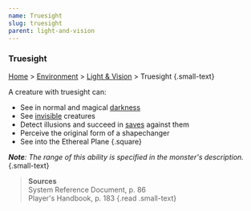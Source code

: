 ```yaml
---
name: Truesight 
slug: truesight
parent: light-and-vision
---
```

### Truesight 
[Home](dm-operations-center) > [Environment](environment-menu) > [Light & Vision](light-and-vision) > Truesight {.small-text}

A creature with truesight can:
- See in normal and magical [darkness](light-and-vision)
- See [invisible](invisible) creatures
- Detect illusions and succeed in [saves](saving-throws) against them
- Perceive the original form of a shapechanger
- See into the Ethereal Plane
{.square}

***Note**: The range of this ability is specified in the monster's description.* {.small-text}

> **Sources** <br/>
> System Reference Document, p. 86<br/>
> Player's Handbook, p. 183
{.read .small-text}